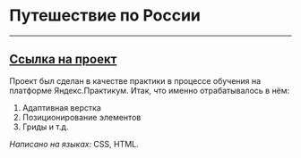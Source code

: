 # Путешествие по России
------
[Ссылка на проект](https://arin-k-a.github.io/russian-travel/index.html) 
------
Проект был сделан в качестве практики в процессе обучения на платформе Яндекс.Практикум. Итак, что именно отрабатывалось в нём:
1. Адаптивная верстка
2. Позиционирование элементов
3. Гриды и т.д.

*Написано на языках:* CSS, HTML.

